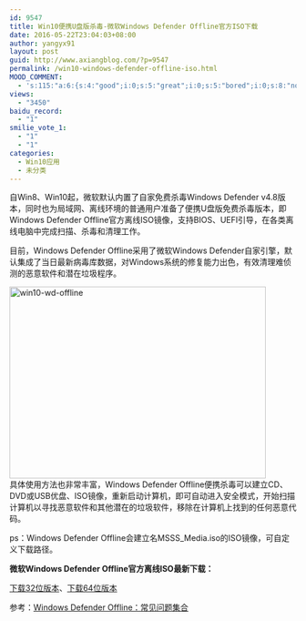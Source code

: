```yaml
---
id: 9547
title: Win10便携U盘版杀毒-微软Windows Defender Offline官方ISO下载
date: 2016-05-22T23:04:03+08:00
author: yangyx91
layout: post
guid: http://www.axiangblog.com/?p=9547
permalink: /win10-windows-defender-offline-iso.html
MOOD_COMMENT:
  - 's:115:"a:6:{s:4:"good";i:0;s:5:"great";i:0;s:5:"bored";i:0;s:8:"nonsense";i:0;s:13:"notunderstand";i:0;s:7:"passing";i:0;}";'
views:
  - "3450"
baidu_record:
  - "1"
smilie_vote_1:
  - "1"
  - "1"
categories:
  - Win10应用
  - 未分类
---
```

自Win8、Win10起，微软默认内置了自家免费杀毒Windows Defender v4.8版本，同时也为局域网、离线环境的普通用户准备了便携U盘版免费杀毒版本，即Windows Defender Offline官方离线ISO镜像，支持BIOS、UEFI引导，在各类离线电脑中完成扫描、杀毒和清理工作。

目前，Windows Defender Offline采用了微软Windows Defender自家引擎，默认集成了当日最新病毒库数据，对Windows系统的修复能力出色，有效清理难侦测的恶意软件和潜在垃圾程序。

<a href="http://www.axiangblog.com/win10-windows-defender-offline-iso.html/win10-wd-offline" rel="attachment wp-att-9548" target="_blank"  rel="nofollow" ><img loading="lazy" class="aligncenter size-full wp-image-9548" src="http://www.axiangblog.com/wp-content/uploads/2016/05/win10-wd-offline.jpg" alt="win10-wd-offline" width="450" height="337" /></a>  
具体使用方法也非常丰富，Windows Defender Offline便携杀毒可以建立CD、DVD或USB优盘、ISO镜像，重新启动计算机，即可自动进入安全模式，开始扫描计算机以寻找恶意软件和其他潜在的垃圾软件，移除在计算机上找到的任何恶意代码。

ps：Windows Defender Offline会建立名MSSS_Media.iso的ISO镜像，可自定义下载路径。

**微软Windows Defender Offline官方离线ISO最新下载：**

<a href="http://go.microsoft.com/fwlink/?LinkID=234123" target="_blank"  rel="nofollow" >下载32位版本</a>、<a href="http://go.microsoft.com/fwlink/?LinkID=234124" target="_blank"  rel="nofollow" >下载64位版本</a>

参考：<a href="http://windows.microsoft.com/zh-tw/windows/windows-defender-offline-faq" target="_blank"  rel="nofollow" >Windows Defender Offline：常见问题集合</a>